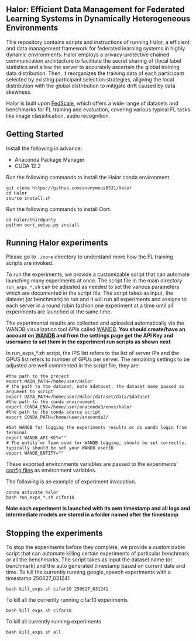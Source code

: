 ## Halor: Efficient Data Management for Federated Learning Systems in Dynamically Heterogeneous Environments


This repository contains scripts and instructions of running Halor, a efficient and data management framework for federated learning systems in highly dynamic environments. Halor employs a privacy-protective chained communication architecture to facilitate the secret sharing of {local label statistics and allow the server to accurately ascertain the global training data distribution. Then, it reorganizes the training data of each participant selected by existing participant selection strategies, aligning the local distribution with the global distribution to mitigate drift caused by data skewness.


Halor is built upon [FedScale](https://fedscale.ai/), which offers a wide range of datasets and benchmarks for FL training and evaluation, covering various typical FL tasks like image classification, audio recognition.



## Getting Started 

Install the following in advance:

* Anaconda Package Manager
* CUDA 12.2


Run the following commands to install the Halor conda environment. 

```
git clone https://github.com/anonymous0531/Halor
cd Halor
source install.sh 
```

Run the following commands to install Oort. 

```
cd Halor/thirdparty
python oort_setup.py install
```





## Running Halor experiments
Please go to `./core` directory to understand more how the FL training scripts are invoked.

To run the experiments, we provide a customizable script that can automate launching many experiments at once. The script file in the main directory `run_exps_*.sh` can be adjusted as needed to set the various parameters which are documented in the script file.
The script takes as input, the dataset (or benchmark) to run and it will run all experiments and assigns to each server in a round robin fashion one experiment at a time until all experiments are launched at the same time. 


The experimental results are collected and uploaded automatically via the WANDB visualization tool APIs called [WANDB](wandb.ai). **You should create/have an account on [WANDB](wandb.ai) and from the settings page get the API Key and username to set them in the experiment run scripts as shown next**

In run_exps_*.sh script, the IPS list refers to the list of server IPs and the GPUS list refers to number of GPUs per server. 
The remaining settings to be adjusted are well commented in the script file, they are:
```
#the path to the project
export MAIN_PATH=/home/user/Halor
# the path to the dataset, note $dataset, the dataset name passed as argument to script
export DATA_PATH=/home/user/Halor/dataset/data/$dataset
#the path to the conda envirnoment
export CONDA_ENV=/home/user/anaconda3/envs/halor
#the path to the conda source script
export CONDA_PATH=/home/user/anaconda3/

#Set WANDB for logging the experiments results or do wandb login from terminal
export WANDB_API_KEY=""
# The entity or team used for WANDB logging, should be set correctly, typically should be set your WANDB userID
export WANDB_ENTITY=""
```
These exported environments variables are passed to the experiments' [config files](core/evals/configs) as environment variables.

The following is an example of experiment invocation.

```
conda activate halor
bash run_exps_*.sh cifar10
```

**Note each experiment is launched with its own timestamp and all logs and intermediate models are stored in a folder named after the timestamp**

## Stopping the experiments
To stop the experiments before they complete, we provide a customizable script that can automate killing certain experiments of particular benchmark or all the benchmarks. The script takes as input the dataset name (or benchmark) and the auto generated timestamp based on current date and time.
To kill the currently running google_speech experiments with a timestamp 250627_031241
```
bash kill_exps.sh cifar10 250627_031241
```
To kill all the currently running cifar10 experiments 
```
bash kill_exps.sh cifar10
```
To kill all currently running experiments
```
bash kill_exps.sh all
```